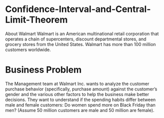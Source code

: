 # Confidence-Interval-and-Central-Limit-Theorem

About Walmart  Walmart is an American multinational retail corporation that operates a chain of supercenters, discount departmental stores, and grocery stores from the United States. Walmart has more than 100 million customers worldwide.

# Business Problem

The Management team at Walmart Inc. wants to analyze the customer purchase behavior (specifically, purchase amount) against the customer’s gender and the various other factors to help the business make better decisions. They want to understand if the spending habits differ between male and female customers: Do women spend more on Black Friday than men? (Assume 50 million customers are male and 50 million are female).
